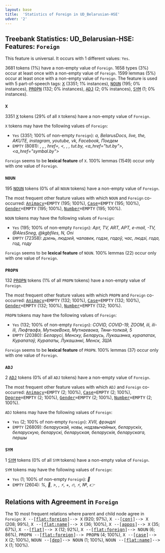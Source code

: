 ```yaml
---
layout: base
title:  'Statistics of Foreign in UD_Belarusian-HSE'
udver: '2'
---
```


## Treebank Statistics: UD_Belarusian-HSE: Features: `Foreign`

This feature is universal.
It occurs with 1 different values: `Yes`.

3681 tokens (1%) have a non-empty value of `Foreign`.
1658 types (3%) occur at least once with a non-empty value of `Foreign`.
1599 lemmas (5%) occur at least once with a non-empty value of `Foreign`.
The feature is used with 5 part-of-speech tags: <tt><a href="be_hse-pos-X.html">X</a></tt> (3351; 1% instances), <tt><a href="be_hse-pos-NOUN.html">NOUN</a></tt> (195; 0% instances), <tt><a href="be_hse-pos-PROPN.html">PROPN</a></tt> (132; 0% instances), <tt><a href="be_hse-pos-ADJ.html">ADJ</a></tt> (2; 0% instances), <tt><a href="be_hse-pos-SYM.html">SYM</a></tt> (1; 0% instances).

### `X`

3351 <tt><a href="be_hse-pos-X.html">X</a></tt> tokens (29% of all `X` tokens) have a non-empty value of `Foreign`.

`X` tokens may have the following values of `Foreign`:

* `Yes` (3351; 100% of non-empty `Foreign`): <em>a, BelarusDocs, live, the, AKUTE, instagram, youtube, vk, Facebook, Поедем</em>
* `EMPTY` (8081): <em></a>, <strong>, </strong>, href=, <, </em>, <em>, tut.by, <a_href="tut.by">, <a_href="symbal.by"></em>

`Foreign` seems to be **lexical feature** of `X`. 100% lemmas (1549) occur only with one value of `Foreign`.

### `NOUN`

195 <tt><a href="be_hse-pos-NOUN.html">NOUN</a></tt> tokens (0% of all `NOUN` tokens) have a non-empty value of `Foreign`.

The most frequent other feature values with which `NOUN` and `Foreign` co-occurred: <tt><a href="be_hse-feat-Animacy.html">Animacy</a></tt><tt>=EMPTY</tt> (195; 100%), <tt><a href="be_hse-feat-Case.html">Case</a></tt><tt>=EMPTY</tt> (195; 100%), <tt><a href="be_hse-feat-Gender.html">Gender</a></tt><tt>=EMPTY</tt> (195; 100%), <tt><a href="be_hse-feat-Number.html">Number</a></tt><tt>=EMPTY</tt> (195; 100%).

`NOUN` tokens may have the following values of `Foreign`:

* `Yes` (195; 100% of non-empty `Foreign`): <em>Арт, TV, ART, АРТ, е-mail, -TV, @AlesSneg, @kgbfiles, N, Oni</em>
* `EMPTY` (72358): <em>дзень, людзей, чалавек, годзе, гадоў, час, людзі, года, год, году</em>

`Foreign` seems to be **lexical feature** of `NOUN`. 100% lemmas (22) occur only with one value of `Foreign`.

### `PROPN`

132 <tt><a href="be_hse-pos-PROPN.html">PROPN</a></tt> tokens (1% of all `PROPN` tokens) have a non-empty value of `Foreign`.

The most frequent other feature values with which `PROPN` and `Foreign` co-occurred: <tt><a href="be_hse-feat-Animacy.html">Animacy</a></tt><tt>=EMPTY</tt> (132; 100%), <tt><a href="be_hse-feat-Case.html">Case</a></tt><tt>=EMPTY</tt> (132; 100%), <tt><a href="be_hse-feat-Gender.html">Gender</a></tt><tt>=EMPTY</tt> (132; 100%), <tt><a href="be_hse-feat-Number.html">Number</a></tt><tt>=EMPTY</tt> (132; 100%).

`PROPN` tokens may have the following values of `Foreign`:

* `Yes` (132; 100% of non-empty `Foreign`): <em>COVID, COVID-19, ZOOM, ili, ili-ili, Люфтвафэ, МутнаеВока, Мутнаевока, Тяни-толкай, 5</em>
* `EMPTY` (20380): <em>Беларусі, Менску, Беларусь, Лукашэнка, курапатах, Курапатаў, Курапаты, Лукашэнкі, Менск, ЗША</em>

`Foreign` seems to be **lexical feature** of `PROPN`. 100% lemmas (37) occur only with one value of `Foreign`.

### `ADJ`

2 <tt><a href="be_hse-pos-ADJ.html">ADJ</a></tt> tokens (0% of all `ADJ` tokens) have a non-empty value of `Foreign`.

The most frequent other feature values with which `ADJ` and `Foreign` co-occurred: <tt><a href="be_hse-feat-Animacy.html">Animacy</a></tt><tt>=EMPTY</tt> (2; 100%), <tt><a href="be_hse-feat-Case.html">Case</a></tt><tt>=EMPTY</tt> (2; 100%), <tt><a href="be_hse-feat-Degree.html">Degree</a></tt><tt>=EMPTY</tt> (2; 100%), <tt><a href="be_hse-feat-Gender.html">Gender</a></tt><tt>=EMPTY</tt> (2; 100%), <tt><a href="be_hse-feat-Number.html">Number</a></tt><tt>=EMPTY</tt> (2; 100%).

`ADJ` tokens may have the following values of `Foreign`:

* `Yes` (2; 100% of non-empty `Foreign`): <em>XVII, фрэндлі</em>
* `EMPTY` (26809): <em>беларускай, новы, надзвычайных, беларускіх, беларускую, беларускі, беларуская, беларускія, беларускага, першы</em>

### `SYM`

1 <tt><a href="be_hse-pos-SYM.html">SYM</a></tt> tokens (0% of all `SYM` tokens) have a non-empty value of `Foreign`.

`SYM` tokens may have the following values of `Foreign`:

* `Yes` (1; 100% of non-empty `Foreign`): <em>🔸</em>
* `EMPTY` (2604): <em>%, 📌, >, </a>, ⚡, +, 🔥, ⚡️, №, 👉</em>

## Relations with Agreement in `Foreign`

The 10 most frequent relations where parent and child node agree in `Foreign`:
<tt>X --[<tt><a href="be_hse-dep-flat-foreign.html">flat:foreign</a></tt>]--> X</tt> (920; 97%),
<tt>X --[<tt><a href="be_hse-dep-conj.html">conj</a></tt>]--> X</tt> (208; 99%),
<tt>X --[<tt><a href="be_hse-dep-flat-name.html">flat:name</a></tt>]--> X</tt> (36; 100%),
<tt>X --[<tt><a href="be_hse-dep-appos.html">appos</a></tt>]--> X</tt> (35; 67%),
<tt>X --[<tt><a href="be_hse-dep-flat.html">flat</a></tt>]--> X</tt> (12; 92%),
<tt>X --[<tt><a href="be_hse-dep-flat-foreign.html">flat:foreign</a></tt>]--> NOUN</tt> (6; 86%),
<tt>PROPN --[<tt><a href="be_hse-dep-flat-foreign.html">flat:foreign</a></tt>]--> PROPN</tt> (4; 100%),
<tt>X --[<tt><a href="be_hse-dep-case.html">case</a></tt>]--> X</tt> (2; 100%),
<tt>NOUN --[<tt><a href="be_hse-dep-dep.html">dep</a></tt>]--> NOUN</tt> (1; 100%),
<tt>NOUN --[<tt><a href="be_hse-dep-flat-name.html">flat:name</a></tt>]--> X</tt> (1; 100%).

